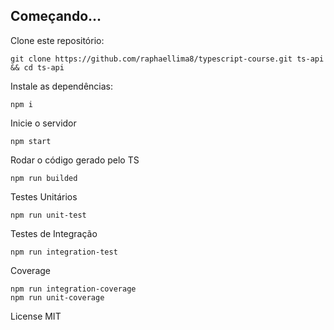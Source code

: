 ## Começando...
Clone este repositório:
```
git clone https://github.com/raphaellima8/typescript-course.git ts-api && cd ts-api
```

Instale as dependências:
```
npm i
```

Inicie o servidor
```
npm start
```

Rodar o código gerado pelo TS
```
npm run builded
```

Testes Unitários
```
npm run unit-test
```

Testes de Integração
```
npm run integration-test
```

Coverage
```
npm run integration-coverage
npm run unit-coverage
```

License MIT